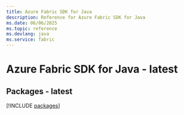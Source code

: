 ```yaml
---
title: Azure Fabric SDK for Java
description: Reference for Azure Fabric SDK for Java
ms.date: 06/06/2025
ms.topic: reference
ms.devlang: java
ms.service: fabric
---
```

# Azure Fabric SDK for Java - latest
## Packages - latest
[!INCLUDE [packages](fabric-index.md)]